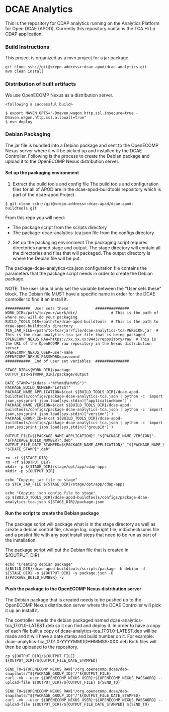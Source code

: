 DCAE Analytics
======================================

This is the repository for CDAP analytics running on the Analytics Platform for Open DCAE (APOD).  Currently this repository contains the TCA Hi Lo CDAP application.

### Build Instructions

This project is organized as a mvn project for a jar package.

```
git clone ssh://git@<repo-address>:dcae-apod/dcae-analytics.git
mvn clean install
```

### Distribution of built artifacts

We use OpenECOMP Nexus as a distribution server.

```
<following a successful build>

$ export MAVEN_OPTS="-Dmaven.wagon.http.ssl.insecure=true -Dmaven.wagon.http.ssl.allowall=true"
$ mvn deploy
```

### Debian Packaging

The jar file is bundled into a Debian package and sent to the OpenECOMP Nexus server where
it will be picked up and installed by the DCAE Controller.  Following is the process to
create the Debian package and upload it to the OpenECOMP Nexus distribution server.

<following a successful build and deploy>

#### Set up the packaging environment
1. Extract the build tools and config file 
The build tools and configuration files for all of APOD are in the dcae-apod-buildtools repository which is part of the dcae-apod Project.
```
$ git clone ssh://git@<repo-address>:dcae-apod/dcae-apod-buildtools.git
```
From this repo you will need:
 - The package script from the scripts directory
 - The package-dcae-analytics-tca.json file from the configs directory

2. Set up the packaging environment
The packaging script requires directories named stage and output.  The stage directory will contain all the directories and files that will packaged.  The output directory is where the Debian file will be put.

The package-dcae-analytics-tca.json configuration file contains the parameters that the package script needs in order to create the Debian package.  

NOTE: The user should only set the variable between the "User sets these" block.  The Debian file MUST have a specific name in order for the DCAE controller to find it an install it.   
```
###########  User sets these            ###############
WORK_DIR=/path/to/your/work/dir/               # This is the path of where you will do your packaging
BUILD_TOOLS_DIR=/path/to/dcae-apod-buildtools  # This is the path to dcae-apod-buildtools directory 
TCA_JAR_FILE=/path/to/tca/jar/file/dcae-analytics-tca-VERSION.jar  # This is the dcae-analytics-tca jar file that is being packaged
OPENECOMP_NEXUS_RAW=https://xx.xx.xx:8443/repository/raw  # This is the URL of the OpenECOMP raw repository in the Nexus distribution server
OPENECOMP_NEXUS_USER=user-name
OPENECOMP_NEXUS_PASSWORD=password
###########  End of user set variables  ###############

STAGE_DIR=${WORK_DIR}/package
OUTPUT_DIR=${WORK_DIR}/package/output

DATE_STAMP="$(date +"%Y%m%d%H%M%S")"
PACKAGE_BUILD_NUMBER="LATEST"
PACKAGE_NAME_APPLICATION=$(cat ${BUILD_TOOLS_DIR}/dcae-apod-buildtools/configs/package-dcae-analytics-tca.json | python -c 'import json,sys;print json.load(sys.stdin)["applicationName"]')
PACKAGE_NAME_VERSION=$(cat ${BUILD_TOOLS_DIR}/dcae-apod-buildtools/configs/package-dcae-analytics-tca.json | python -c 'import json,sys;print json.load(sys.stdin)["version"]')
PACKAGE_GROUP_ID=$(cat ${BUILD_TOOLS_DIR}/dcae-apod-buildtools/configs/package-dcae-analytics-tca.json | python -c 'import json,sys;print json.load(sys.stdin)["groupId"]')

OUTPUT_FILE=${PACKAGE_NAME_APPLICATION}"_"${PACKAGE_NAME_VERSION}"-"${PACKAGE_BUILD_NUMBER}".deb"
OUTPUT_FILE_DATE_STAMPED=${PACKAGE_NAME_APPLICATION}"_"${PACKAGE_NAME_VERSION}"-"${DATE_STAMP}".deb"

rm -rf ${STAGE_DIR}
rm -rf ${OUTPUT_DIR}
mkdir -p ${STAGE_DIR}/stage/opt/app/cdap-apps
mkdir -p ${OUTPUT_DIR}

echo "Copying jar file to stage"
cp $TCA_JAR_FILE ${STAGE_DIR}/stage/opt/app/cdap-apps

echo "Copying json config file to stage"
cp ${BUILD_TOOLS_DIR}/dcae-apod-buildtools/configs/package-dcae-analytics-tca.json ${STAGE_DIR}/package.json
```
#### Run the script to create the Debian package
The package script will package what is in the stage directory as well as create a debian control file, change log, copyright file, md5checksums file and a postint file with any post install steps that need to be run as part of the installation. 

The package script will put the Debian file that is created in ${OUTPUT_DIR}
```
echo "Creating debian package"
${BUILD_DIR}/dcae-apod-buildtools/scripts/package -b debian -d ${STAGE_DIR} -o ${OUTPUT_DIR} -y package.json -B ${PACKAGE_BUILD_NUMBER} -v
```
#### Push the package to the OpenECOMP Nexus distribution server 
<P>The Debian package that is created needs to be pushed up to the OpenECOMP Nexus distribution server where the DCAE Controller will pick it up an install it.
<P>The controller needs the debian packaged named dcae-analytics-tca_17.01.0-LATEST.deb so it can find and deploy it.  In order to have a copy of each file built a copy of dcae-analytics-tca_17.01.0-LATEST.deb will be made and it will have a date stamp and build number on it.  For example:  dcae-analytics-tca_17.01.0-YYYYMMDDHHMMSS-XXX.deb Both files will then be uploaded to the repository.

```
cp ${OUTPUT_DIR}/${OUTPUT_FILE} ${OUTPUT_DIR}/${OUTPUT_FILE_DATE_STAMPED}

SEND_TO=${OPENECOMP_NEXUS_RAW}"/org.openecomp.dcae/deb-snapshots/"${PACKAGE_GROUP_ID}"/"${OUTPUT_FILE}
curl -vk --user ${OPENECOMP_NEXUS_USER}:${OPENECOMP_NEXUS_PASSWORD} --upload-file ${OUTPUT_DIR}/${OUTPUT_FILE} ${SEND_TO}

SEND_TO=${OPENECOMP_NEXUS_RAW}"/org.openecomp.dcae/deb-snapshots/"${PACKAGE_GROUP_ID}"/"${OUTPUT_FILE_DATE_STAMPED}
curl -vk --user ${OPENECOMP_NEXUS_USER}:${OPENECOMP_NEXUS_PASSWORD} --upload-file ${OUTPUT_DIR}/${OUTPUT_FILE_DATE_STAMPED} ${SEND_TO}
```
